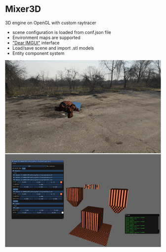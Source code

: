 # Mixer3D
3D engine on OpenGL with custom raytracer

- scene configuration is loaded from conf.json file
- Environment maps are supported
- ["Dear IMGUI"](https://github.com/ocornut/imgui) interface
- Load/save scene and import .stl models
- Entity component system

![image1](render.bmp)
![image2](ui.bmp)
